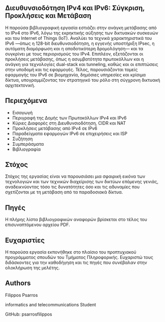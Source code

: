 
## Διευθυνσιοδότηση IPv4 και IPv6: Σύγκριση, Προκλήσεις και Μετάβαση

Η παρούσα βιβλιογραφική εργασία εστιάζει στην ανάγκη μετάβασης από το IPv4 στο IPv6, λόγω της εκρηκτικής αύξησης των δικτυακών συσκευών και του Internet of Things (IoT). Αναλύει τα τεχνικά χαρακτηριστικά του IPv6 —όπως η 128-bit διευθυνσιοδότηση, η εγγενής υποστήριξη IPsec, η αυτόματη διαμόρφωση και η αποδοτικότερη δρομολόγηση— και τα συγκρίνει με τους περιορισμούς του IPv4. Επιπλέον, εξετάζονται οι προκλήσεις μετάβασης, όπως η ασυμβατότητα πρωτοκόλλων και η ανάγκη για τεχνολογίες dual-stack και tunneling, καθώς και οι επιπτώσεις στην υποδομή και τις εφαρμογές. Τέλος, παρουσιάζονται τομείς εφαρμογής του IPv6 σε βιομηχανία, δημόσιες υπηρεσίες και κρίσιμα δίκτυα, υπογραμμίζοντας τον στρατηγικό του ρόλο στη σύγχρονη δικτυακή αρχιτεκτονική.
## Περιεχόμενα

- Εισαγωγή
- Περιγραφή της Δομής των Πρωτοκόλλων IPv4 και IPv6
- Κύριες Διαφορές στη Διευθυνσιοδότηση, CIDR και NAT
- Προκλήσεις μετάβασης από IPv4 σε IPv6
- Παραδείγματα εφαρμογών IPv6 σε επιχειρήσεις και ISP
- Συζήτηση
- Συμπεράσματα
- Βιβλιογραφία
## Στόχος

Στόχος της εργασίας είναι να παρουσιάσει μια σφαιρική εικόνα των τεχνολογιών και των τεχνικών διαχείρισης των δικτύων επόμενης γενιάς, αναδεικνύοντας τόσο τις δυνατότητες όσο και τις αδυναμίες που σχετίζονται με τη μετάβαση από τα παραδοσιακά δίκτυα.
## Πηγές

Η πλήρης λίστα βιβλιογραφικών αναφορών βρίσκεται στο τέλος του επισυναπτόμενου αρχείου PDF.

## Ευχαριστίες

Η παρούσα εργασία εκπονήθηκε στο πλαίσιο του προπτυχιακού προγράμματος σπουδών του Τμήματος Πληροφορικής. Ευχαριστώ τους διδάσκοντες για την καθοδήγηση και τις πηγές που συνέβαλαν στην ολοκλήρωση της μελέτης.

## Authors

Filippos Psarros

informatics and telecommunications Student

GitHub: psarrosfilippos